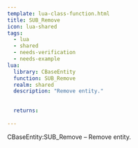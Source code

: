 ```yaml
---
template: lua-class-function.html
title: SUB_Remove
icon: lua-shared
tags:
  - lua
  - shared
  - needs-verification
  - needs-example
lua:
  library: CBaseEntity
  function: SUB_Remove
  realm: shared
  description: "Remove entity."
  
  
  returns:
    
---
```


<div class="lua__search__keywords">
CBaseEntity:SUB_Remove &#x2013; Remove entity.
</div>
